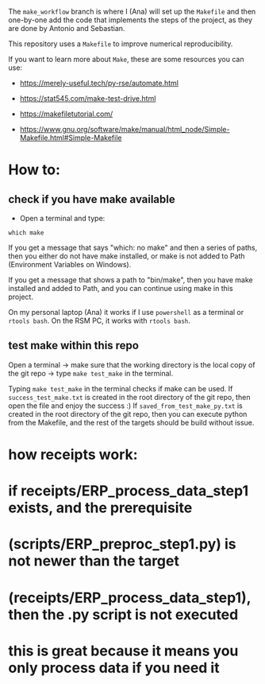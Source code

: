 The `make_workflow` branch is where I (Ana) will set up the `Makefile` and then one-by-one add the code that implements the steps of the project, as they are done by Antonio and Sebastian.

This repository uses a `Makefile` to improve numerical reproducibility.

If you want to learn more about `Make`, these are some resources you can use:

- https://merely-useful.tech/py-rse/automate.html

- https://stat545.com/make-test-drive.html

- https://makefiletutorial.com/

- https://www.gnu.org/software/make/manual/html_node/Simple-Makefile.html#Simple-Makefile

# How to:

## check if you have make available

- Open a terminal and type:

`which make`

If you get a message that says "which: no make" and then a series of paths, then you either do not have make installed, or make is not added to Path (Environment Variables on Windows).

If you get a message that shows a path to "bin/make", then you have make installed and added to Path, and you can continue using make in this project.

On my personal laptop (Ana) it works if I use `powershell` as a terminal or `rtools bash`. On the RSM PC, it works with `rtools bash`.

## test make within this repo

Open a terminal -> make sure that the working directory is the local copy of the git repo -> type `make test_make` in the terminal.

Typing `make test_make` in the terminal checks if make can be used. If `success_test_make.txt` is created in the root directory of the git repo, then open the file and enjoy the success :) If `saved_from_test_make_py.txt` is created in the root directory of the git repo, then you can execute python from the Makefile, and the rest of the targets should be build without issue.


# how receipts work:
# if receipts/ERP_process_data_step1 exists, and the prerequisite
# (scripts/ERP_preproc_step1.py) is not newer than the target 
# (receipts/ERP_process_data_step1), then the .py script is not executed
# this is great because it means you only process data if you need it


